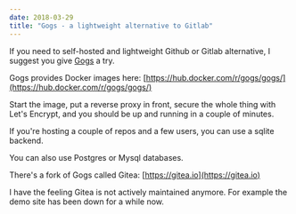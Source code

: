 ```yaml
---
date: 2018-03-29
title: "Gogs - a lightweight alternative to Gitlab"
---
```


If you need to self-hosted and lightweight Github or Gitlab alternative, I suggest you give [Gogs](https://gogs.io/) a try.

Gogs provides Docker images here: [https://hub.docker.com/r/gogs/gogs/](https://hub.docker.com/r/gogs/gogs/)

Start the image, put a reverse proxy in front, secure the whole thing with Let's Encrypt, and you should be up and running in a couple of minutes.

If you're hosting a couple of repos and a few users, you can use a sqlite backend.

You can also use Postgres or Mysql databases.

There's a fork of Gogs called Gitea: [https://gitea.io](https://gitea.io)

I have the feeling Gitea is not actively maintained anymore. For example the demo site has been down for a while now.